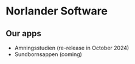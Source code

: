 # Norlander Software
## Our apps
* Amningsstudien (re-release in October 2024)
* Sundbornsappen (coming)
